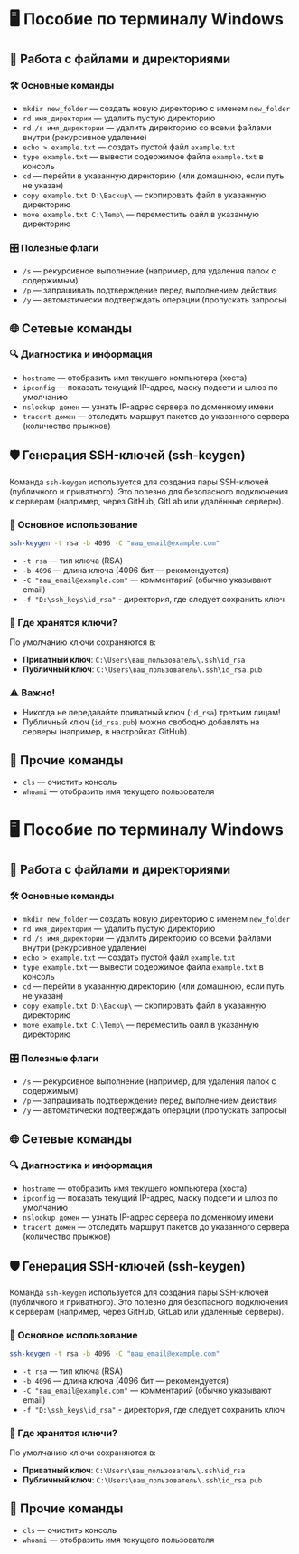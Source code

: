 # 🖥️ Пособие по терминалу Windows

## 📂 Работа с файлами и директориями

### 🛠️ Основные команды
- `mkdir new_folder` — создать новую директорию с именем `new_folder`
- `rd имя_директории` — удалить пустую директорию
- `rd /s имя_директории` — удалить директорию со всеми файлами внутри (рекурсивное удаление)
- `echo > example.txt` — создать пустой файл `example.txt`
- `type example.txt` — вывести содержимое файла `example.txt` в консоль
- `cd` — перейти в указанную директорию (или домашнюю, если путь не указан)
- `copy example.txt D:\Backup\` — скопировать файл в указанную директорию
- `move example.txt C:\Temp\` — переместить файл в указанную директорию

### 🎛️ Полезные флаги
- `/s` — рекурсивное выполнение (например, для удаления папок с содержимым)
- `/p` — запрашивать подтверждение перед выполнением действия
- `/y` — автоматически подтверждать операции (пропускать запросы)

## 🌐 Сетевые команды

### 🔍 Диагностика и информация
- `hostname` — отобразить имя текущего компьютера (хоста)
- `ipconfig` — показать текущий IP-адрес, маску подсети и шлюз по умолчанию
- `nslookup домен` — узнать IP-адрес сервера по доменному имени
- `tracert домен` — отследить маршрут пакетов до указанного сервера (количество прыжков)

## 🛡️ Генерация SSH-ключей (ssh-keygen)

Команда `ssh-keygen` используется для создания пары SSH-ключей (публичного и приватного). Это полезно для безопасного подключения к серверам (например, через GitHub, GitLab или удалённые серверы).

### 🔑 Основное использование
```bash
ssh-keygen -t rsa -b 4096 -C "ваш_email@example.com"
```
- `-t rsa` — тип ключа (RSA)
- `-b 4096` — длина ключа (4096 бит — рекомендуется)
- `-C "ваш_email@example.com"` — комментарий (обычно указывают email)
- `-f "D:\ssh_keys\id_rsa"` - директория, где следует сохранить ключ

### 📌 Где хранятся ключи?
По умолчанию ключи сохраняются в:
- **Приватный ключ**: `C:\Users\ваш_пользователь\.ssh\id_rsa`
- **Публичный ключ**: `C:\Users\ваш_пользователь\.ssh\id_rsa.pub`

### ⚠️ Важно!
- Никогда не передавайте приватный ключ (`id_rsa`) третьим лицам!
- Публичный ключ (`id_rsa.pub`) можно свободно добавлять на серверы (например, в настройках GitHub).

## 🧹 Прочие команды
- `cls` — очистить консоль
- `whoami` — отобразить имя текущего пользователя

# 🖥️ Пособие по терминалу Windows

## 📂 Работа с файлами и директориями

### 🛠️ Основные команды
- `mkdir new_folder` — создать новую директорию с именем `new_folder`
- `rd имя_директории` — удалить пустую директорию
- `rd /s имя_директории` — удалить директорию со всеми файлами внутри (рекурсивное удаление)
- `echo > example.txt` — создать пустой файл `example.txt`
- `type example.txt` — вывести содержимое файла `example.txt` в консоль
- `cd` — перейти в указанную директорию (или домашнюю, если путь не указан)
- `copy example.txt D:\Backup\` — скопировать файл в указанную директорию
- `move example.txt C:\Temp\` — переместить файл в указанную директорию

### 🎛️ Полезные флаги
- `/s` — рекурсивное выполнение (например, для удаления папок с содержимым)
- `/p` — запрашивать подтверждение перед выполнением действия
- `/y` — автоматически подтверждать операции (пропускать запросы)

## 🌐 Сетевые команды

### 🔍 Диагностика и информация
- `hostname` — отобразить имя текущего компьютера (хоста)
- `ipconfig` — показать текущий IP-адрес, маску подсети и шлюз по умолчанию
- `nslookup домен` — узнать IP-адрес сервера по доменному имени
- `tracert домен` — отследить маршрут пакетов до указанного сервера (количество прыжков)

## 🛡️ Генерация SSH-ключей (ssh-keygen)

Команда `ssh-keygen` используется для создания пары SSH-ключей (публичного и приватного). Это полезно для безопасного подключения к серверам (например, через GitHub, GitLab или удалённые серверы).

### 🔑 Основное использование
```bash
ssh-keygen -t rsa -b 4096 -C "ваш_email@example.com"
```
- `-t rsa` — тип ключа (RSA)
- `-b 4096` — длина ключа (4096 бит — рекомендуется)
- `-C "ваш_email@example.com"` — комментарий (обычно указывают email)
- `-f "D:\ssh_keys\id_rsa"` - директория, где следует сохранить ключ

### 📌 Где хранятся ключи?
По умолчанию ключи сохраняются в:
- **Приватный ключ**: `C:\Users\ваш_пользователь\.ssh\id_rsa`
- **Публичный ключ**: `C:\Users\ваш_пользователь\.ssh\id_rsa.pub`

## 🧹 Прочие команды
- `cls` — очистить консоль
- `whoami` — отобразить имя текущего пользователя